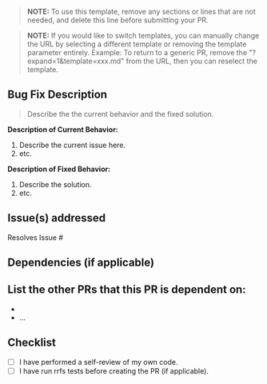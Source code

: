 > **NOTE:** To use this template, remove any sections or lines that are not needed, and delete this line before submitting your PR.

> **NOTE:** If you would like to switch templates, you can manually change the URL by selecting a different template or removing the template parameter entirely. Example: To return to a generic PR, remove the "?expand=1&template=xxx.md" from the URL, then you can reselect the template.

## Bug Fix Description
> Describe the the current behavior and the fixed solution.

**Description of Current Behavior:**
1. Describe the current issue here.
2. etc.

**Description of Fixed Behavior:**
1. Describe the solution.
2. etc.

## Issue(s) addressed
Resolves Issue #

## Dependencies (if applicable)
List the other PRs that this PR is dependent on:
-
-
- ...

## Checklist
- [ ] I have performed a self-review of my own code.
- [ ] I have run rrfs tests before creating the PR (if applicable).
